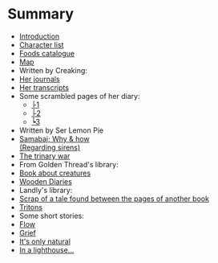 # Summary

* [Introduction](README.md)
* [Character list](meta/characters.md)
* [Foods catalogue](meta/food.md)
* [Map](mapa.md)
* Written by Creaking:
 * [Her journals](CreakJou.md)
 * [Her transcripts](Transcripts.md)
 * Some scrambled pages of her diary:
     - [├1](ScrambledPages/1.md)
     - [├2](ScrambledPages/2.md)
     - [┕3](ScrambledPages/3.md)
* Written by Ser Lemon Pie
 * [Samabaj; Why & how <br>(Regarding sirens)](LandlyLib/sirens.md) 
 * [The trinary war](LandlyLib/war.md)
* From Golden Thread's library:
 * [Book about creatures](Creatures.md)
 * [Wooden Diaries](woden-diaries.md)
* Landly's library:
 * [Scrap of a tale found between the pages of another book](LandlyLib/2ndpart.md)
 * [Tritons](LandlyLib/tritons.md)
* Some short stories:
 * [Flow](ShortStories/flow.md)
 * [Grief](ShortStories/Grief.md)
 * [It's only natural](ShortStories/OnlyNatural.md)
 * [In a lighthouse...](ShortStories/stars.md)